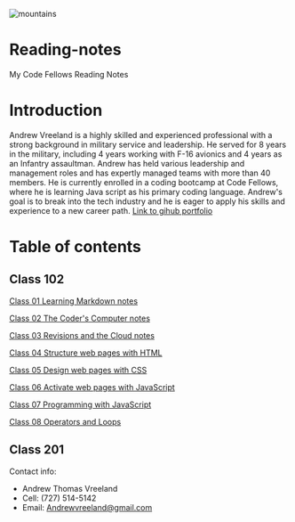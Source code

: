 ![mountains](https://user-images.githubusercontent.com/122303931/211586989-2095755b-9fec-4f7e-a665-4afc73cecd36.jpg)
# Reading-notes
My Code Fellows Reading Notes 	

# Introduction

Andrew Vreeland is a highly skilled and experienced professional with a strong background in military service and leadership. He served for 8 years in the military, including 4 years working with F-16 avionics and 4 years as an Infantry assaultman. Andrew has held various leadership and management roles and has expertly managed teams with more than 40 members. He is currently enrolled in a coding bootcamp at Code Fellows, where he is learning Java script as his primary coding language. Andrew's goal is to break into the tech industry and he is eager to apply his skills and experience to a new career path. 
[Link to gihub portfolio](https://github.com/AndrewVreeland) 

# Table of contents 

## Class 102 

[Class 01 Learning Markdown notes](https://andrewvreeland.github.io/Reading-notes/class1)

[Class 02 The Coder's Computer notes](https://andrewvreeland.github.io/Reading-notes/Class2)

[Class 03 Revisions and the Cloud notes](https://andrewvreeland.github.io/Reading-notes/class3)

[Class 04 Structure web pages with HTML](https://andrewvreeland.github.io/Reading-notes/class4)

[Class 05 Design web pages with CSS](https://andrewvreeland.github.io/Reading-notes/class5)

[Class 06 Activate web pages with JavaScript](https://andrewvreeland.github.io/Reading-notes/class6)

[Class 07 Programming with JavaScript](https://andrewvreeland.github.io/Reading-notes/class7)

[Class 08 Operators and Loops](https://andrewvreeland.github.io/Reading-notes/class8)

## Class 201


Contact info: 
- Andrew Thomas Vreeland
- Cell: (727) 514-5142
- Email: Andrewvreeland@gmail.com





